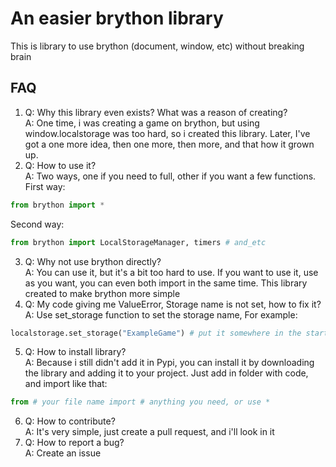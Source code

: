 # An easier brython library

This is library to use brython (document, window, etc) without breaking brain<br>

## FAQ <br>

1. Q: Why this library even exists? What was a reason of creating?<br>
A: One time, i was creating a game on brython, but using window.localstorage was too hard, so i created this library. Later, I've got a one more idea, then one more, then more, and that how it grown up. <br>
2. Q: How to use it?<br>
A: Two ways, one if you need to full, other if you want a few functions.<br>
First way:

```python
from brython import *
```

Second way:
```python
from brython import LocalStorageManager, timers # and_etc
```

3. Q: Why not use brython directly?<br>
A: You can use it, but it's a bit too hard to use. If you want to use it, use as you want, you can even both import in the same time. This library created to make brython more simple
4. Q: My code giving me ValueError, Storage name is not set, how to fix it?<br>
A: Use set_storage function to set the storage name, For example:
```python
localstorage.set_storage("ExampleGame") # put it somewhere in the start of code
```

5. Q: How to install library?<br>
A: Because i still didn't add it in Pypi, you can install it by downloading the library and adding it to your project. Just add in folder with code, and import like that:
```python
from # your file name import # anything you need, or use *
```

6. Q: How to contribute?<br>
A: It's very simple, just create a pull request, and i'll look in it
7. Q: How to report a bug?<br>
A: Create an issue
